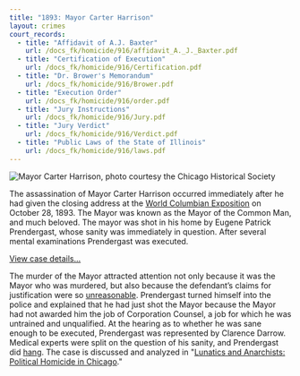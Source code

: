 ```yaml
---
title: "1893: Mayor Carter Harrison"
layout: crimes
court_records:
  - title: "Affidavit of A.J. Baxter"
    url: /docs_fk/homicide/916/affidavit_A._J._Baxter.pdf
  - title: "Certification of Execution"
    url: /docs_fk/homicide/916/Certification.pdf
  - title: "Dr. Brower's Memorandum"
    url: /docs_fk/homicide/916/Brower.pdf
  - title: "Execution Order"
    url: /docs_fk/homicide/916/order.pdf
  - title: "Jury Instructions"
    url: /docs_fk/homicide/916/Jury.pdf
  - title: "Jury Verdict"
    url: /docs_fk/homicide/916/Verdict.pdf
  - title: "Public Laws of the State of Illinois"
    url: /docs_fk/homicide/916/laws.pdf
---
```


![Mayor Carter Harrison, photo courtesy the Chicago Historical Society](/img/crimes/carter/Carter.Harrison.jpg)

The assassination of Mayor Carter Harrison occurred immediately after he had given the closing address at the [World Columbian Exposition](http://florencekelley.northwestern.edu/historical/expo/) on October 28, 1893. The Mayor was known as the Mayor of the Common Man, and much beloved. The mayor was shot in his home by Eugene Patrick Prendergast, whose sanity was immediately in question. After several mental examinations Prendergast was executed.

[View case details...](/database/916/)

The murder of the Mayor attracted attention not only because it was the Mayor who was murdered, but also because the defendant’s claims for justification were so [unreasonable](/docs_fk/homicide/916/Brower.pdf). Prendergast turned himself into the police and explained that he had just shot the Mayor because the Mayor had not awarded him the job of Corporation Counsel, a job for which he was untrained and unqualified. At the hearing as to whether he was sane enough to be executed, Prendergast was represented by Clarence Darrow. Medical experts were split on the question of his sanity, and Prendergast did [hang](/docs_fk/homicide/916/Certification.pdf). The case is discussed and analyzed in "[Lunatics and Anarchists: Political Homicide in Chicago](/docs_fk/homicide/LawJournal/JCLC07.pdf)."
